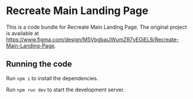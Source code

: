 
  # Recreate Main Landing Page

  This is a code bundle for Recreate Main Landing Page. The original project is available at https://www.figma.com/design/M5VbgbajJWumZR7yEOiEL6/Recreate-Main-Landing-Page.

  ## Running the code

  Run `npm i` to install the dependencies.

  Run `npm run dev` to start the development server.
  